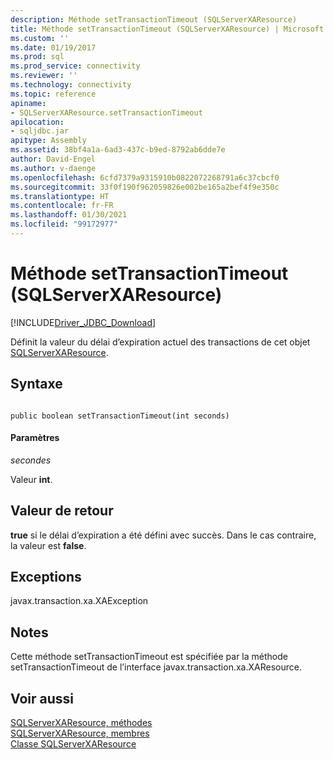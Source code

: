 ```yaml
---
description: Méthode setTransactionTimeout (SQLServerXAResource)
title: Méthode setTransactionTimeout (SQLServerXAResource) | Microsoft Docs
ms.custom: ''
ms.date: 01/19/2017
ms.prod: sql
ms.prod_service: connectivity
ms.reviewer: ''
ms.technology: connectivity
ms.topic: reference
apiname:
- SQLServerXAResource.setTransactionTimeout
apilocation:
- sqljdbc.jar
apitype: Assembly
ms.assetid: 38bf4a1a-6ad3-437c-b9ed-8792ab6dde7e
author: David-Engel
ms.author: v-daenge
ms.openlocfilehash: 6cfd7379a9315910b0822072268791a6c37cbcf0
ms.sourcegitcommit: 33f0f190f962059826e002be165a2bef4f9e350c
ms.translationtype: HT
ms.contentlocale: fr-FR
ms.lasthandoff: 01/30/2021
ms.locfileid: "99172977"
---
```

# <a name="settransactiontimeout-method-sqlserverxaresource"></a>Méthode setTransactionTimeout (SQLServerXAResource)
[!INCLUDE[Driver_JDBC_Download](../../../includes/driver_jdbc_download.md)]

  Définit la valeur du délai d’expiration actuel des transactions de cet objet [SQLServerXAResource](../../../connect/jdbc/reference/sqlserverxaresource-class.md).  
  
## <a name="syntax"></a>Syntaxe  
  
```  
  
public boolean setTransactionTimeout(int seconds)  
```  
  
#### <a name="parameters"></a>Paramètres  
 *secondes*  
  
 Valeur **int**.  
  
## <a name="return-value"></a>Valeur de retour  
 **true** si le délai d’expiration a été défini avec succès. Dans le cas contraire, la valeur est **false**.  
  
## <a name="exceptions"></a>Exceptions  
 javax.transaction.xa.XAException  
  
## <a name="remarks"></a>Notes  
 Cette méthode setTransactionTimeout est spécifiée par la méthode setTransactionTimeout de l’interface javax.transaction.xa.XAResource.  
  
## <a name="see-also"></a>Voir aussi  
 [SQLServerXAResource, méthodes](../../../connect/jdbc/reference/sqlserverxaresource-methods.md)   
 [SQLServerXAResource, membres](../../../connect/jdbc/reference/sqlserverxaresource-members.md)   
 [Classe SQLServerXAResource](../../../connect/jdbc/reference/sqlserverxaresource-class.md)  
  
  
